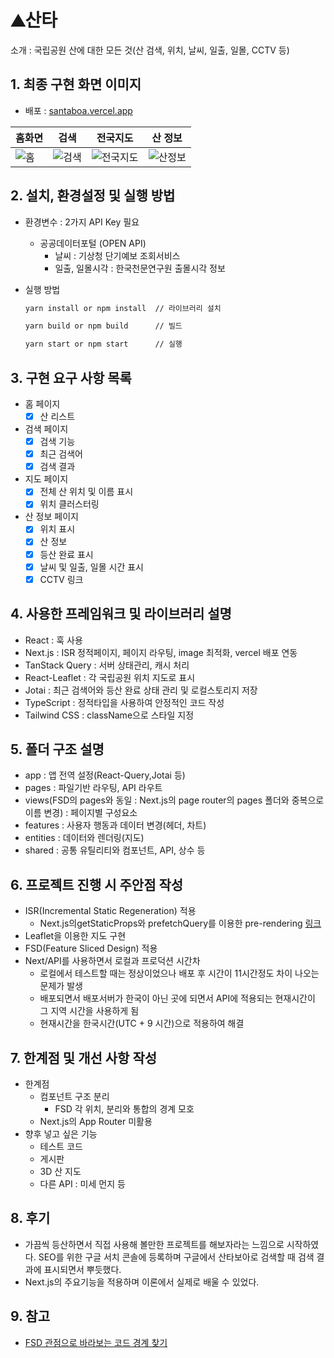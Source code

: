 # ⛰️산타
소개 : 국립공원 산에 대한 모든 것(산 검색, 위치, 날씨, 일출, 일몰, CCTV 등) 
## 1. 최종 구현 화면 이미지

- 배포 : [santaboa.vercel.app](santaboa.vercel.app)
  
| 홈화면 | 검색 | 전국지도 | 산 정보 |
|----------|----------|----------|----------|
|![홈](https://github.com/user-attachments/assets/bc05f709-c4a2-435c-af90-b59be5273fcb)   | ![검색](https://github.com/user-attachments/assets/2b5aaefb-199b-4eb9-bfd6-e4ab1b8d3327) | ![전국지도](https://github.com/user-attachments/assets/e70a965c-9627-48f8-b252-2a29d3fb2632) |  ![산정보](https://github.com/user-attachments/assets/6da9de6c-ebfe-4e14-ba9c-38969bbe4a2c)  |


## 2. 설치, 환경설정 및 실행 방법

- 환경변수 : 2가지 API Key 필요
    - 공공데이터포털 (OPEN API)
        - 날씨 : 기상청 단기예보 조회서비스
        - 일출, 일몰시각 : 한국천문연구원 출몰시각 정보
- 실행 방법
    
    ```bash
    yarn install or npm install  // 라이브러리 설치

    yarn build or npm build      // 빌드
    
    yarn start or npm start      // 실행
    ```
    

## 3. 구현 요구 사항 목록

- 홈 페이지
    - [x]  산 리스트
- 검색 페이지
    - [x]  검색 기능
    - [x]  최근 검색어
    - [x]  검색 결과
- 지도 페이지
    - [x]  전체 산 위치 및 이름 표시
    - [x]  위치 클러스터링
- 산 정보 페이지
    - [x]  위치 표시
    - [x]  산 정보
    - [x]  등산 완료 표시 
    - [x]  날씨 및 일출, 일몰 시간 표시
    - [x]  CCTV 링크

## 4. 사용한 프레임워크 및 라이브러리 설명

- React : 훅 사용
- Next.js : ISR 정적페이지, 페이지 라우팅, image 최적화, vercel 배포 연동
- TanStack Query : 서버 상태관리, 캐시 처리
- React-Leaflet : 각 국립공원 위치 지도로 표시
- Jotai : 최근 검색어와 등산 완료 상태 관리 및 로컬스토리지 저장
- TypeScript : 정적타입을 사용하여 안정적인 코드 작성
- Tailwind CSS : className으로 스타일 지정

## 5. 폴더 구조 설명

- app : 앱 전역 설정(React-Query,Jotai 등) 
- pages : 파일기반 라우팅, API 라우트
- views(FSD의 pages와 동일 : Next.js의 page router의 pages 폴더와 중복으로 이름 변경) : 페이지별 구성요소
- features : 사용자 행동과 데이터 변경(헤더, 차트)
- entities : 데이터와 렌더링(지도)
- shared : 공통 유틸리티와 컴포넌트, API, 상수 등

## 6. 프로젝트 진행 시 주안점 작성

- ISR(Incremental Static Regeneration) 적용
    - Next.js의getStaticProps와 prefetchQuery를 이용한 pre-rendering [링크](https://ganeo.notion.site/Next-js-Page-Router-Incremental-Static-Regeneration-ISR-1b671310639a805eb31bd59b45a9c8e3)
- Leaflet을 이용한 지도 구현
- FSD(Feature Sliced Design) 적용
- Next/API를 사용하면서 로컬과 프로덕션 시간차
  - 로컬에서 테스트할 때는 정상이었으나 배포 후 시간이 11시간정도 차이 나오는 문제가 발생
  - 배포되면서 배포서버가 한국이 아닌 곳에 되면서 API에 적용되는 현재시간이 그 지역 시간을 사용하게 됨
  - 현재시간을 한국시간(UTC + 9 시간)으로 적용하여 해결

## 7. 한계점 및 개선 사항 작성

- 한계점
    - 컴포넌트 구조 분리
        - FSD 각 위치, 분리와 통합의 경계 모호
    - Next.js의 App Router 미활용
- 향후 넣고 싶은 기능
    - 테스트 코드 
    - 게시판
    - 3D 산 지도
    - 다른 API : 미세 먼지 등

## 8. 후기

- 가끔씩 등산하면서 직접 사용해 볼만한 프로젝트를 해보자라는 느낌으로 시작하였다. SEO를 위한 구글 서치 콘솔에 등록하며 구글에서 산타보아로 검색할 때 검색 결과에 표시되면서 뿌듯했다.
- Next.js의 주요기능을 적용하며 이론에서 실제로 배울 수 있었다. 

## 9. 참고

- [FSD 관점으로 바라보는 코드 경계 찾기](https://velog.io/@teo/fsd#fsd를-효과적으로-적용하는-팁)

